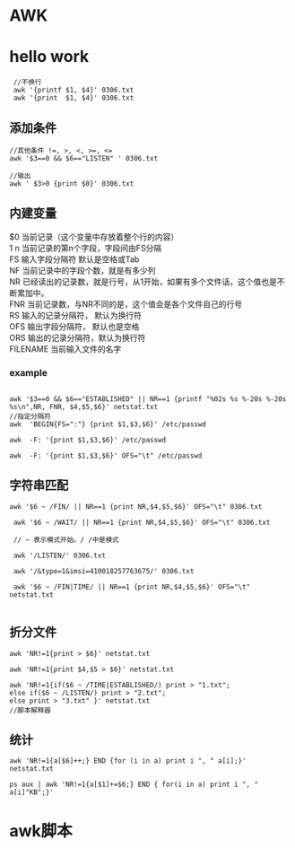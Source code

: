 # AWK

# hello work 
```
 //不换行
 awk '{printf $1, $4}' 0306.txt  
 awk '{print  $1, $4}' 0306.txt 
```
## 添加条件
```
//其他条件 !=, >, <, >=, <=
awk '$3==0 && $6=="LISTEN" ' 0306.txt

//输出
awk ' $3>0 {print $0}' 0306.txt
```

## 内建变量  

$0	当前记录（这个变量中存放着整个行的内容）  
$1~$n	当前记录的第n个字段，字段间由FS分隔   
FS	输入字段分隔符 默认是空格或Tab   
NF	当前记录中的字段个数，就是有多少列   
NR	已经读出的记录数，就是行号，从1开始，如果有多个文件话，这个值也是不断累加中。   
FNR	当前记录数，与NR不同的是，这个值会是各个文件自己的行号   
RS	输入的记录分隔符， 默认为换行符   
OFS	输出字段分隔符， 默认也是空格   
ORS	输出的记录分隔符，默认为换行符   
FILENAME	当前输入文件的名字   
### example
```

awk '$3==0 && $6=="ESTABLISHED" || NR==1 {printf "%02s %s %-20s %-20s %s\n",NR, FNR, $4,$5,$6}' netstat.txt
//指定分隔符
awk  'BEGIN{FS=":"} {print $1,$3,$6}' /etc/passwd  

awk  -F: '{print $1,$3,$6}' /etc/passwd  

awk  -F: '{print $1,$3,$6}' OFS="\t" /etc/passwd   

```


## 字符串匹配 
```
awk '$6 ~ /FIN/ || NR==1 {print NR,$4,$5,$6}' OFS="\t" 0306.txt

 awk '$6 ~ /WAIT/ || NR==1 {print NR,$4,$5,$6}' OFS="\t" 0306.txt
 
 // ~ 表示模式开始。/ /中是模式
 
 awk '/LISTEN/' 0306.txt
 
 awk '/&type=1&imsi=410018257763675/' 0306.txt 
 
 awk '$6 ~ /FIN|TIME/ || NR==1 {print NR,$4,$5,$6}' OFS="\t" netstat.txt
 
```

## 折分文件  

```
awk 'NR!=1{print > $6}' netstat.txt   

awk 'NR!=1{print $4,$5 > $6}' netstat.txt   

awk 'NR!=1{if($6 ~ /TIME|ESTABLISHED/) print > "1.txt";
else if($6 ~ /LISTEN/) print > "2.txt";
else print > "3.txt" }' netstat.txt  
//脚本解释器

```

## 统计  
```
awk 'NR!=1{a[$6]++;} END {for (i in a) print i ", " a[i];}' netstat.txt

ps aux | awk 'NR!=1{a[$1]+=$6;} END { for(i in a) print i ", " a[i]"KB";}'

```

# awk脚本





 
